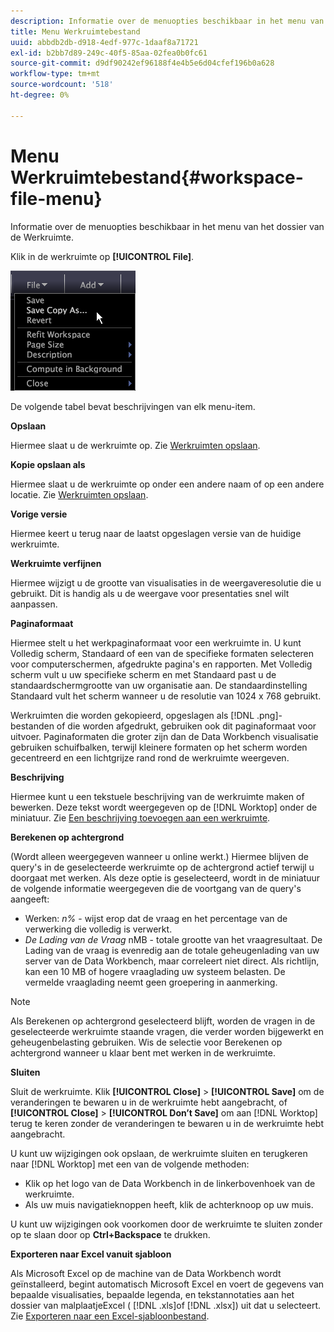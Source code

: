 ```yaml
---
description: Informatie over de menuopties beschikbaar in het menu van het dossier van de Werkruimte.
title: Menu Werkruimtebestand
uuid: abbdb2db-d918-4edf-977c-1daaf8a71721
exl-id: b2bb7d89-249c-40f5-85aa-02fea0b0fc61
source-git-commit: d9df90242ef96188f4e4b5e6d04cfef196b0a628
workflow-type: tm+mt
source-wordcount: '518'
ht-degree: 0%

---
```


# Menu Werkruimtebestand{#workspace-file-menu}

Informatie over de menuopties beschikbaar in het menu van het dossier van de Werkruimte.

Klik in de werkruimte op **[!UICONTROL File]**.

![](assets/mnu_file.png)

De volgende tabel bevat beschrijvingen van elk menu-item.

**Opslaan**

Hiermee slaat u de werkruimte op. Zie [Werkruimten opslaan](../../../home/c-get-started/c-work-worksp/c-save-wksp.md#concept-e0c34e75cc194e57bd02d1f02316a606).

**Kopie opslaan als**

Hiermee slaat u de werkruimte op onder een andere naam of op een andere locatie. Zie [Werkruimten opslaan](../../../home/c-get-started/c-work-worksp/c-save-wksp.md#concept-e0c34e75cc194e57bd02d1f02316a606).

**Vorige versie**

Hiermee keert u terug naar de laatst opgeslagen versie van de huidige werkruimte.

**Werkruimte verfijnen**

Hiermee wijzigt u de grootte van visualisaties in de weergaveresolutie die u gebruikt. Dit is handig als u de weergave voor presentaties snel wilt aanpassen.

**Paginaformaat**

Hiermee stelt u het werkpaginaformaat voor een werkruimte in. U kunt Volledig scherm, Standaard of een van de specifieke formaten selecteren voor computerschermen, afgedrukte pagina&#39;s en rapporten. Met Volledig scherm vult u uw specifieke scherm en met Standaard past u de standaardschermgrootte van uw organisatie aan. De standaardinstelling Standaard vult het scherm wanneer u de resolutie van 1024 x 768 gebruikt.

Werkruimten die worden gekopieerd, opgeslagen als [!DNL .png]-bestanden of die worden afgedrukt, gebruiken ook dit paginaformaat voor uitvoer. Paginaformaten die groter zijn dan de Data Workbench visualisatie gebruiken schuifbalken, terwijl kleinere formaten op het scherm worden gecentreerd en een lichtgrijze rand rond de werkruimte weergeven.

**Beschrijving**

Hiermee kunt u een tekstuele beschrijving van de werkruimte maken of bewerken. Deze tekst wordt weergegeven op de [!DNL Worktop] onder de miniatuur. Zie [Een beschrijving toevoegen aan een werkruimte](../../../home/c-get-started/c-work-worksp/t-add-wksp-desc.md#task-163734487e8848dfa0a4d8da6323a963).

**Berekenen op achtergrond**

(Wordt alleen weergegeven wanneer u online werkt.) Hiermee blijven de query&#39;s in de geselecteerde werkruimte op de achtergrond actief terwijl u doorgaat met werken. Als deze optie is geselecteerd, wordt in de miniatuur de volgende informatie weergegeven die de voortgang van de query&#39;s aangeeft:

* Werken: *n%* - wijst erop dat de vraag en het percentage van de verwerking die volledig is verwerkt.
* *De Lading van de Vraag* nMB - totale grootte van het vraagresultaat. De Lading van de vraag is evenredig aan de totale geheugenlading van uw server van de Data Workbench, maar correleert niet direct. Als richtlijn, kan een 10 MB of hogere vraaglading uw systeem belasten. De vermelde vraaglading neemt geen groepering in aanmerking.

>[!NOTE]
>
>Als Berekenen op achtergrond geselecteerd blijft, worden de vragen in de geselecteerde werkruimte staande vragen, die verder worden bijgewerkt en geheugenbelasting gebruiken. Wis de selectie voor Berekenen op achtergrond wanneer u klaar bent met werken in de werkruimte.

**Sluiten**

Sluit de werkruimte. Klik **[!UICONTROL Close]** > **[!UICONTROL Save]** om de veranderingen te bewaren u in de werkruimte hebt aangebracht, of **[!UICONTROL Close]** > **[!UICONTROL Don’t Save]** om aan [!DNL Worktop] terug te keren zonder de veranderingen te bewaren u in de werkruimte hebt aangebracht.

U kunt uw wijzigingen ook opslaan, de werkruimte sluiten en terugkeren naar [!DNL Worktop] met een van de volgende methoden:

* Klik op het logo van de Data Workbench in de linkerbovenhoek van de werkruimte.
* Als uw muis navigatieknoppen heeft, klik de achterknoop op uw muis.

U kunt uw wijzigingen ook voorkomen door de werkruimte te sluiten zonder op te slaan door op **Ctrl+Backspace** te drukken.

**Exporteren naar Excel vanuit sjabloon**

Als Microsoft Excel op de machine van de Data Workbench wordt geïnstalleerd, begint automatisch Microsoft Excel en voert de gegevens van bepaalde visualisaties, bepaalde legenda, en tekstannotaties aan het dossier van malplaatjeExcel ( [!DNL .xls]of [!DNL .xlsx]) uit dat u selecteert. Zie [Exporteren naar een Excel-sjabloonbestand](../../../home/c-get-started/c-work-worksp/c-ex-wksp.md#section-814772929ca64cf6b92b89d3fdd02302).
